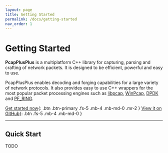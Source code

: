 ```yaml
---
layout: page
title: Getting Started
permalink: /docs/getting-started
nav_order: 1
---
```


# Getting Started

__PcapPlusPlus__ is a multiplatform C++ library for capturing, parsing and crafting of network packets. It is designed to be efficient, powerful and easy to use.

PcapPlusPlus enables decoding and forging capabilities for a large variety of network protocols. It also provides easy to use C++ wrappers for the most popular packet processing engines such as [libpcap](https://www.tcpdump.org/), [WinPcap](https://www.winpcap.org/), [DPDK](https://www.dpdk.org/) and [PF_RING](https://www.ntop.org/products/packet-capture/pf_ring/).

[Get started now](#quick-start){: .btn .btn-primary .fs-5 .mb-4 .mb-md-0 .mr-2 } [View it on GitHub](https://github.com/seladb/PcapPlusPlus){: .btn .fs-5 .mb-4 .mb-md-0 }

---

## Quick Start

TODO
